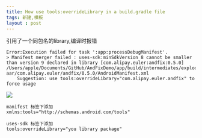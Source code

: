 ```yaml
---
title: How use tools:overrideLibrary in a build.gradle file
tags: 新建,模板
layout : post
---
```


引用了一个同包名的library,编译时报错
```
Error:Execution failed for task ':app:processDebugManifest'.
> Manifest merger failed : uses-sdk:minSdkVersion 8 cannot be smaller than version 9 declared in library [com.alipay.euler:andfix:0.5.0] /Users/apple/Documents/GitHub/AndFixDemo/app/build/intermediates/exploded-aar/com.alipay.euler/andfix/0.5.0/AndroidManifest.xml
  	Suggestion: use tools:overrideLibrary="com.alipay.euler.andfix" to force usage
```

![]({{site.baseurl}}/images/how-use-override-library/61366099-399A-481E-83CE-046A2FC7B19C.png)


```
manifest 标签下添加 
xmlns:tools="http://schemas.android.com/tools"

uses-sdk 标签下添加
tools:overrideLibrary="you library package"

```
